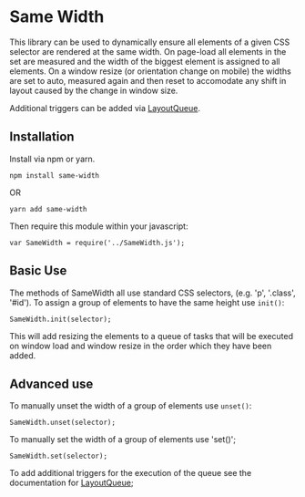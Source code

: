 # Same Width

This library can be used to dynamically ensure all elements of a given CSS selector are rendered at the same width. On page-load all elements in the set are measured and the width of the biggest element is assigned to all elements. On a window resize (or orientation change on mobile) the widths are set to auto, measured again and then reset to accomodate any shift in layout caused by the change in window size.

Additional triggers can be added via [LayoutQueue](https://github.com/davejtoews/layout-queue).

##  Installation

Install via npm or yarn.

    npm install same-width

OR

	yarn add same-width

Then require this module within your javascript:

    var SameWidth = require('../SameWidth.js');

## Basic Use

The methods of SameWidth all use standard CSS selectors, (e.g. 'p', '.class', '#id'). To assign a group of elements to have the same height use `init()`:

    SameWidth.init(selector);

This will add resizing the elements to a queue of tasks that will be executed on window load and window resize in the order which they have been added. 

## Advanced use

To manually unset the width of a group of elements use `unset()`:

	SameWidth.unset(selector);

To manually set the width of a group of elements use 'set()';

    SameWidth.set(selector);

To add additional triggers for the execution of the queue see the documentation for [LayoutQueue](https://github.com/davejtoews/layout-queue);